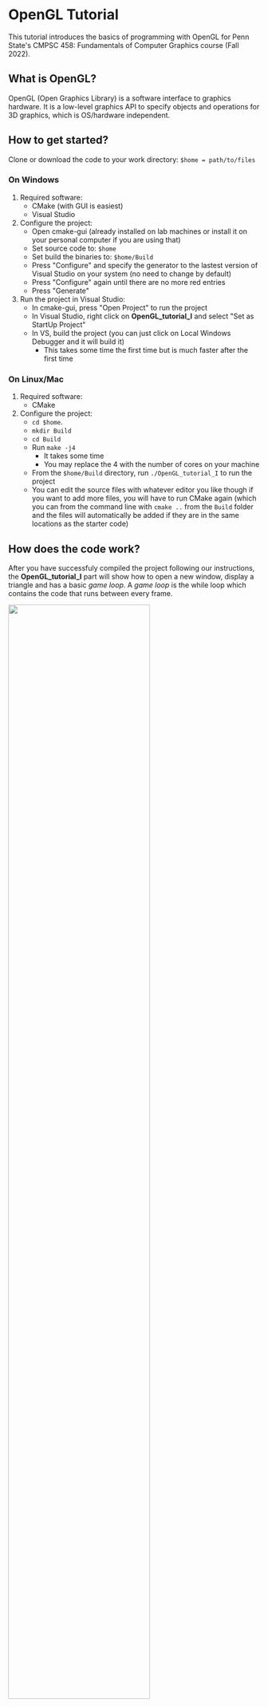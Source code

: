 # OpenGL Tutorial
This tutorial introduces the basics of programming with OpenGL for Penn State's CMPSC 458: Fundamentals of Computer Graphics course (Fall 2022).

## What is OpenGL?
OpenGL (Open Graphics Library) is a software interface to graphics hardware.
It is a low-level graphics API to specify objects and operations for 3D graphics, which is OS/hardware independent.
## How to get started?
Clone or download the code to your work directory: `$home = path/to/files`
### On Windows
1. Required software: 
    - CMake (with GUI is easiest)
    - Visual Studio
2. Configure the project:
    - Open cmake-gui (already installed on lab machines or install it on your personal computer if you are using that)
    - Set source code to: `$home`
    - Set build the binaries to: `$home/Build`
    - Press "Configure" and specify the generator to the lastest version of Visual Studio on your system (no need to change by default)
    - Press "Configure" again until there are no more red entries
    - Press "Generate"
3. Run the project in Visual Studio:
    - In cmake-gui, press "Open Project" to run the project
    - In Visual Studio, right click on **OpenGL_tutorial_I** and select "Set as StartUp Project"
    - In VS, build the project (you can just click on Local Windows Debugger and it will build it)
        - This takes some time the first time but is much faster after the first time
  
### On Linux/Mac 
1. Required software:
    - CMake
2. Configure the project:
    - `cd $home`.
    - `mkdir Build`
    - `cd Build`
    - Run `make -j4`
        - It takes some time
        - You may replace the 4 with the number of cores on your machine
    - From the `$home/Build` directory, run `./OpenGL_tutorial_I` to run the project
    - You can edit the source files with whatever editor you like though if you want to add more files, you will have to run CMake again (which you can from the command line with `cmake ..` from the `Build` folder and the files will automatically be added if they are in the same locations as the starter code)

## How does the code work?
After you have successfuly compiled the project following our instructions, the **OpenGL_tutorial_I** part will show how to open a new window, display a triangle and has a basic *game loop*. A *game loop* is the while loop which contains the code that runs between every frame.

<img src='./Figures/demo.png' width=75%>

Now let's dig deeper into the most important parts of the code

### Initialization
In the main function, we firstly initialize and configure **GLFW**.
**GLFW** is a lightweight utility library for OpenGL. It provides simple window and OpenGL context management. Additionally, it provides callback-driven event processing for display, keyboard, mouse, controllers, etc.
```
glfwInit();
```
This initialization function is called near the start of every OpenGL program.

### Create the window
We then create the window by calling the `glfwCreateWindow()` function like this: 
```
GLFWwindow* window = glfwCreateWindow(SCR_WIDTH, SCR_HEIGHT, "OpenGL Session I", NULL, NULL);
```
The parameters of `glfwCreateWindow()` are: width, height, window name, monitor (usually `NULL`) and share (usually `NULL`).

### Build and compile the shader
We will not be covering shaders in much detail right now. We will go back to discuss the vertex and fragment shader in more detail when we get to Project 3: Ray Tracing. For now, what you need to know is that vertex and fragment shaders are required if we want to render to the screen. The shaders we use are written in the shader language GLSL (OpenGL Shading Language). In this tutorial, we only use very simple vertex and fragment shaders.

- Vertex shader
```
#version 330 core
layout (location = 0) in vec3 aPos;

void main()
{
    gl_Position = vec4(aPos.x, aPos.y, aPos.z, 1.0);
}
```
The vertex shader converts each 3D coordinate of a vertex into vec4 of `(x, y, z, w)` where *w* is called perspective division. We will cover this part in matrix transformation lectures. Note that the value *w* is hardcoded as 1.0 for this program.

- Fragment Shader
```
#version 330 core
out vec4 FragColor;

void main()
{
    FragColor = vec4(1.0f, 0.5f, 0.2f, 1.0f);
} 
```
Our fragment shader defines the final color output in vec4 of (red, green, blue, alpha). Note that we are hardcoding the color values here.

### Vertex Input
The OpenGL rendering pipeline is shown below.

<img src='./Figures/renderPipeline.jpg' width=75%>

1. Vertex data

    First, we define the vertex data. As a tutorial example, we define 3 vertices of a triangle in a float-type array:
    ```
    float vertices[] = {
        -0.5f, -0.5f, 0.0f, // left  
        0.5f, -0.5f, 0.0f, // right 
        0.0f,  0.5f, 0.0f  // top   
    };
    ```
    Every three elements in this array indicates the `(x,y,z)` coordinate of a vertex. Note that all of our z-values are 0.0f for now, indicating that our triangle in the xy-plane with z=0.

2. Creating Vertex Buffer Object (VBO)

    *VBO* (Vertex Buffer Object) sets up a buffer to send data to the GPU.
    The *VBO* is created by setting an unsigned int value to refer to it later:
    ```
    unsigned int VBO; \\Vertex Buffer Object ID
    glGenBuffers(1, &VBO); \\Generate Buffer
    ```
    We then bind an array buffer to our *VBO* and set up the buffer data for our *VBO*:
    ```
    glBindBuffer(GL_ARRAY_BUFFER, VBO); \\Bind Buffer with VBO
    glBufferData(GL_ARRAY_BUFFER, sizeof(vertices), vertices, GL_STATIC_DRAW); \\Send data to the buffer
    ```
    Here `GL_ARRAY_BUFFER` indicates the data type, and `GL_STATIC_DRAW` indicates how the GPU will treat the data. These two parameters will remain unchanged for us.

3. Creating Vertex Array Object (VAO)

    Once we have the buffer set up, we need to tell OpenGL how to interpret it.
    The relationship between *VBO* and *VAO* (Vertex Array Object) is shown below:

    <img src='./Figures/relation_VAO_VBO.jpg' width=75%>
    
    Similar to *VBO* initialization, we have:
    ```
    unsigned int VAO; \\Vertex Array Object ID
    glGenVertexArrays(1, &VAO); \\Generate Vertex Array
    ```
    Then we bind the vertex array:
    ```
    glBindVertexArray(VAO);
    ```
    *VAO* creates “attribute pointers” which tell OpenGL how to parse the data.
    ```
    glVertexAttribPointer(0, 3, GL_FLOAT, GL_FALSE, 3 * sizeof(float), (void*)0);
    ```
    The parameters of `glVertexAttribPointer()` are:
    - Location
    - Number of Components
    - Type
    - Normalize Data
    - Stride to next element in array
    - Starting Position of element

    Here, `3` indicates that each vertex is composed of 3 float type values. `3 * sizeof(float)` indicates the stride between vertices, which is the memory size of each vertex element. This is important to keep track of since the data for all the vertices are stored in a contiguous memory block. 

    <img src='./Figures/vertexAttribPointer.jpg' width=75%>

### Game Loop
The game loop is where we actually run the application.
1. Set background color
    
    - We set the background color with:
    `glClearColor(0.2f, 0.3f, 0.3f, 1.0f);`
     which specifies the red, green, blue, and alpha values.
    
    - Then we clear any previous data in buffer:
    `glClear(GL_COLOR_BUFFER_BIT);`

2. Draw our first triangle

    - We need to define the shaders used to render:
    `glUseProgram(shaderProgram);`
    , which we will skip explaining for now and cover in the next tutorial.
    
    - Specify which data to use:
    `glBindVertexArray(VAO);`
    
    - Draw our triangle:
    `glDrawArrays(GL_TRIANGLES, 0, 3);`
        - Mode: Specifies what kind of primitives to render.
        - Starting index
        - Number of indices to be rendered
        
    In this example, `GL_TRIANGLES` tells the function to draw lines between every three points. It starts from the beginning of VAO and renders 3 vertices.
    Although `GL_TRIANGLES` is the easiest and most commonly used, there are other kinds of primitives, including points, lines, polygons, etc.
    
    <img src='./Figures/shape_1.jpg' width=75%>
    <img src='./Figures/shape_2.jpg' width=75%>
    <img src='./Figures/shape_3.jpg' width=75%>

3. Check and call events and swap the buffers
    ```
    glfwSwapBuffers(window);
    glfwPollEvents();
    ```
    These two functions are called at the end of each loop to swap the buffer and see if any keys were pressed since the last loop iteration.

## Practice
Till now hope you have learned the basic struture of an OpenGL program and got familiar with the basic variables and functions for rendering.

Here are some practice tasks:
- Create a Second Triangle

    You need to add more vertices and change `glDrawArrays()` to load 6 vertices instead of 3

- Create a rectangle by combining the two triangles

    Bonus: you may consider using *EBO* (Element Buffer Objects) which is a better solution that stores only the unique vertices and then specifies the order in which we want to draw these vertices.
    Learn how to use it from <https://learnopengl.com/Getting-started/Hello-Triangle>.
    
- Change the color of the triangles.

    Hint: Think about where the color comes from
    
    Bonus: What if we want to specify different colors for each triangle?

## Acknowledgement
Thanks to <https://learnopengl.com/> for providing fantastic figures and tutorials for beginners.

Thanks to <https://github.com/Polytonic/Glitter> for providing the outline of the tutorial code.
